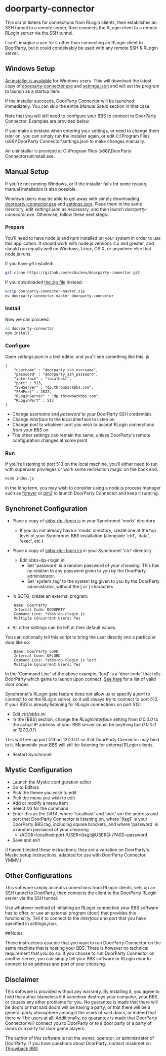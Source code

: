 # doorparty-connector

This script listens for connections from RLogin clients, then establishes an SSH
tunnel to a remote server, then connects the RLogin client to a remote RLogin
server via the SSH tunnel.

I can't imagine a use for it other than connecting an RLogin client to
[DoorParty](http://wiki.throwbackbbs.com/doku.php), but it could conceivably be
used with any remote SSH & RLogin server.

## Windows Setup

[An installer is available](https://github.com/echicken/doorparty-connector/blob/master/dpc-installer.exe?raw=true)
for Windows users.  This will download the latest copy of
[doorparty-connector.exe](https://github.com/echicken/doorparty-connector/blob/master/doorparty-connector.exe?raw=true)
and
[settings.json](https://github.com/echicken/doorparty-connector/blob/master/settings.json?raw=true)
and will set the program to launch as a startup item.

If the installer succeeds, DoorParty Connector will be launched immediately. You
can skip the entire *Manual Setup* section in that case.

Note that you will still need to configure your BBS to connect to DoorParty
Connector.  Examples are provided below.

If you make a mistake when entering your settings, or need to change them later
on, you can simply run the installer again, or edit
C:\Program Files (x86)\DoorParty Connector\settings.json
to make changes manually.

An uninstaller is provided at
C:\Program Files (x86)\DoorParty Connector\uninstall.exe.

## Manual Setup

If you're not running Windows, or if the installer fails for some reason, manual
installation is also possible.

Windows users may be able to get away with simply downloading
[doorparty-connector.exe](https://github.com/echicken/doorparty-connector/blob/master/doorparty-connector.exe?raw=true)
and
[settings.json](https://github.com/echicken/doorparty-connector/blob/master/settings.json?raw=true).
Place them in the same directory, edit *settings.json* as necessary, and then
launch *doorparty-connector.exe*.  Otherwise, follow these next steps:


### Prepare

You'll need to have node.js and npm installed on your system in order to use
this application.  It should work with node.js versions 4.x and greater, and
should run equally well on Windows, Linux, OS X, or anywhere else that node.js
runs.

If you have *git* installed:
```sh
git clone https://github.com/echicken/doorparty-connector.git
```

If you downloaded [the zip file](https://github.com/echicken/doorparty-connector/archive/master.zip) instead:
```sh
unzip doorparty-connector-master.zip
mv doorparty-connector-master doorparty-connector
```

### Install

Now we can proceed:
```sh
cd doorparty-connector
npm install
```

### Configure

Open *settings.json* in a text editor, and you'll see something like this:
js
```
{
	"username" : "doorparty_ssh_username",
	"password" : "doorparty_ssh_password",
	"interface" : "localhost",
	"port" : 513,
	"SSHServer" : "dp.throwbackbbs.com",
	"SSHPort" : 2022,
	"RLoginServer" : "dp.throwbackbbs.com",
	"RLoginPort" : 513
}
```

- Change *username* and *password* to your DoorParty SSH credentials
- Change *interface* to the local interface to listen on
- Change *port* to whatever port you wish to accept RLogin connections *from your BBS* on
- The other settings can remain the same, unless DoorParty's remote configuration changes at some point

### Run

If you're listening to port 513 on the local machine, you'll either need to run
with superuser privileges or work some redirection magic on the back end.

```sh
node index.js
```

In the long term, you may wish to consider using a node.js process manager such as
[forever](https://github.com/foreverjs/forever) or [pm2](http://pm2.keymetrics.io/)
to launch DoorParty Connector and keep it running.

## Synchronet Configuration

- Place a copy of [sbbs-dp-rlogin.js](https://github.com/echicken/doorparty-connector/blob/master/sbbs-dp-rlogin.js?raw=true) in your Synchronet 'mods' directory
	- If you do not already have a 'mods' directory, create one at the top level of your Synchronet BBS installation (alongside 'ctrl', 'data', 'exec', etc.)
- Place a copy of [sbbs-dp-rlogin.ini](https://github.com/echicken/doorparty-connector/blob/master/sbbs-dp-rlogin.ini?raw=true) in your Synchronet 'ctrl' directory
	- Edit sbbs-dp-rlogin.ini
		- Set 'password' is a random password of your choosing.  This has no relation to any password given to you by the DoorParty administrator.
		- Set 'system_tag' to the system tag given to you by the DoorParty administrator, without the [ or ] characters

- In SCFG, create an external program:

```
	Name: DoorParty
	Internal Code: DOORPRTY
	Command Line: ?sbbs-dp-rlogin.js
	Multiple Concurrent Users: Yes
```

- All other settings can be left at their default values.

You can optionally tell this script to bring the user directly into a particular door like so:

```
	Name: DoorParty LORD
	Internal Code: DPLORD
	Command Line: ?sbbs-dp-rlogin.js lord
	Multiple Concurrent Users: Yes
```

In the 'Command Line' of the above example, 'lord' is a 'door code' that tells DoorParty which game to launch upon connect. [See here](http://wiki.throwbackbbs.com/doku.php?id=doorcode) for a list of valid door codes.

Synchronet's RLogin gate feature does not allow us to specify a *port* to
connect to on the RLogin server, so it will always try to connect to port 513.
If your BBS is already listening for RLogin connections on port 513:

- Edit *ctrl/sbbs.ini*
- In the [BBS] section, change the *RLoginInterface* setting from *0.0.0.0* to the actual IP address of your BBS server (must be anything but *0.0.0.0* or *127.0.0.1*)

This will free up port 513 on 127.0.0.1 so that DoorParty Connector may bind
to it.  Meanwhile your BBS will still be listening for external RLogin clients.

- Restart Synchronet

## Mystic Configuration

- Launch the Mystic configuration editor
- Go to Editors
- Pick the theme you wish to edit
- Pick the menu you wish to edit
- Add or modify a menu item
- Select *D3* for the command
- Enter this as the *DATA*, where 'localhost' and 'port' are the address and port that DoorParty Connector is listening on, where '[tag]' is your DoorParty BBS tag, including square brackets, and where 'password' is a random password of your choosing
	- /ADDR=localhost:port /USER=[tag]@USER@ /PASS=password
- Save and exit

(I haven't tested these instructions; they are a variation on DoorParty's Mystic
setup instructions, adapted for use with DoorParty Connector.  YMMV.)

## Other Configurations

This software simply accepts connections from RLogin clients, sets up an SSH
tunnel to DoorParty, then connects the client to the DoorParty RLogin server via
the SSH tunnel.

Use whatever method of initiating an RLogin connection your BBS software has to
offer, or use an external program (door) that provides this functionality.  Tell
it to connect to the *interface* and *port* that you have specified in
*settings.json*.

##Notes

These instructions assume that you want to run DoorParty Connector on the same
machine that is hosting your BBS.  There is however no technical requirement
that you do so.  If you choose to run DoorParty Connector on another server, you
can simply tell your BBS software or RLogin door to connect to an address and
port of your choosing.

## Disclaimer

This software is provided without any warranty.  By installing it, you agree to
hold the author blameless if it somehow destroys your computer, your BBS, or
causes any other problems for you.  No guarantee is made that there will be
doors or that said doors will be having a party, or that there will be a general
party atmosphere amongst the users of said doors, or indeed that there will be
users at all.  Additionally, no guarantee is made that DoorParty Connector will
connect you to DoorParty or to a door party or a party of doors or a party for
door game players.

The author of this software is not the owner, operator, or administrator of
DoorParty.  If you have questions about DoorParty, contact maskreet on
[Throwback BBS](http://www.throwbackbbs.com/).
